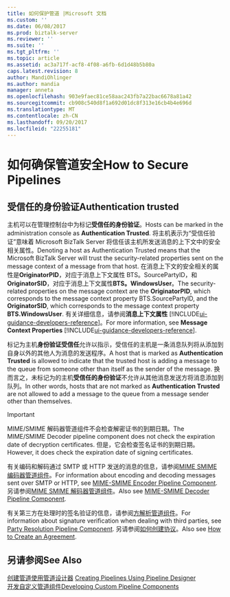 ```yaml
---
title: 如何保护管道 |Microsoft 文档
ms.custom: ''
ms.date: 06/08/2017
ms.prod: biztalk-server
ms.reviewer: ''
ms.suite: ''
ms.tgt_pltfrm: ''
ms.topic: article
ms.assetid: ac3a717f-acf8-4f08-a6fb-6d1d48b5b80a
caps.latest.revision: 8
author: MandiOhlinger
ms.author: mandia
manager: anneta
ms.openlocfilehash: 903e9faec81ce58aac243fb7a22bac6678a81a42
ms.sourcegitcommit: cb908c540d8f1a692d01dc8f313e16cb4b4e696d
ms.translationtype: MT
ms.contentlocale: zh-CN
ms.lasthandoff: 09/20/2017
ms.locfileid: "22255181"
---
```

# <a name="how-to-secure-pipelines"></a><span data-ttu-id="2faa7-102">如何确保管道安全</span><span class="sxs-lookup"><span data-stu-id="2faa7-102">How to Secure Pipelines</span></span>

## <a name="authentication-trusted"></a><span data-ttu-id="2faa7-103">受信任的身份验证</span><span class="sxs-lookup"><span data-stu-id="2faa7-103">Authentication trusted</span></span>
<span data-ttu-id="2faa7-104">主机可以在管理控制台中为标记**受信任的身份验证**。</span><span class="sxs-lookup"><span data-stu-id="2faa7-104">Hosts can be marked in the administration console as **Authentication Trusted**.</span></span> <span data-ttu-id="2faa7-105">将主机表示为“受信任验证”意味着 Microsoft BizTalk Server 将信任该主机所发送消息的上下文中的安全相关属性。</span><span class="sxs-lookup"><span data-stu-id="2faa7-105">Denoting a host as Authentication Trusted means that the Microsoft BizTalk Server will trust the security-related properties sent on the message context of a message from that host.</span></span> <span data-ttu-id="2faa7-106">在消息上下文的安全相关的属性是**OriginatorPID**，对应于消息上下文属性 BTS。SourcePartyID，和**OriginatorSID**，对应于消息上下文属性**BTS。WindowsUser**。</span><span class="sxs-lookup"><span data-stu-id="2faa7-106">The security-related properties on the message context are the **OriginatorPID**, which corresponds to the message context property BTS.SourcePartyID, and the **OriginatorSID**, which corresponds to the message context property **BTS.WindowsUser**.</span></span> <span data-ttu-id="2faa7-107">有关详细信息，请参阅**消息上下文属性** [!INCLUDE[ui-guidance-developers-reference](../includes/ui-guidance-developers-reference.md)]。</span><span class="sxs-lookup"><span data-stu-id="2faa7-107">For more information, see **Message Context Properties** [!INCLUDE[ui-guidance-developers-reference](../includes/ui-guidance-developers-reference.md)].</span></span>  
  
 <span data-ttu-id="2faa7-108">标记为主机**身份验证受信任**允许以指示，受信任的主机是一条消息队列将从添加到自身以外的其他人为消息的发送程序。</span><span class="sxs-lookup"><span data-stu-id="2faa7-108">A host that is marked as **Authentication Trusted** is allowed to indicate that the trusted host is adding a message to the queue from someone other than itself as the sender of the message.</span></span> <span data-ttu-id="2faa7-109">换而言之，未标记为的主机**受信任的身份验证**不允许从其他消息发送方将消息添加到队列。</span><span class="sxs-lookup"><span data-stu-id="2faa7-109">In other words, hosts that are not marked as **Authentication Trusted** are not allowed to add a message to the queue from a message sender other than themselves.</span></span>  
  
> [!IMPORTANT]
>  <span data-ttu-id="2faa7-110">MIME/SMIME 解码器管道组件不会检查解密证书的到期日期。</span><span class="sxs-lookup"><span data-stu-id="2faa7-110">The MIME/SMIME Decoder pipeline component does not check the expiration date of decryption certificates.</span></span> <span data-ttu-id="2faa7-111">但是，它会检查签名证书的到期日期。</span><span class="sxs-lookup"><span data-stu-id="2faa7-111">However, it does check the expiration date of signing certificates.</span></span>  
  
 <span data-ttu-id="2faa7-112">有关编码和解码通过 SMTP 或 HTTP 发送的消息的信息，请参阅[MIME SMIME 编码器管道组件](../core/mime-smime-encoder-pipeline-component.md)。</span><span class="sxs-lookup"><span data-stu-id="2faa7-112">For information about encoding and decoding messages sent over SMTP or HTTP, see [MIME-SMIME Encoder Pipeline Component](../core/mime-smime-encoder-pipeline-component.md).</span></span> <span data-ttu-id="2faa7-113">另请参阅[MIME SMIME 解码器管道组件](../core/mime-smime-decoder-pipeline-component.md)。</span><span class="sxs-lookup"><span data-stu-id="2faa7-113">Also see [MIME-SMIME Decoder Pipeline Component](../core/mime-smime-decoder-pipeline-component.md).</span></span>  
  
 <span data-ttu-id="2faa7-114">有关第三方在处理时的签名验证的信息，请参阅[方解析管道组件](../core/party-resolution-pipeline-component.md)。</span><span class="sxs-lookup"><span data-stu-id="2faa7-114">For information about signature verification when dealing with third parties, see [Party Resolution Pipeline Component](../core/party-resolution-pipeline-component.md).</span></span> <span data-ttu-id="2faa7-115">另请参阅[如何创建协议](http://msdn.microsoft.com/library/f8608cf7-8ac5-4f02-805e-5a0bdf19ca8c)。</span><span class="sxs-lookup"><span data-stu-id="2faa7-115">Also see [How to Create an Agreement](http://msdn.microsoft.com/library/f8608cf7-8ac5-4f02-805e-5a0bdf19ca8c).</span></span>  
  
## <a name="see-also"></a><span data-ttu-id="2faa7-116">另请参阅</span><span class="sxs-lookup"><span data-stu-id="2faa7-116">See Also</span></span>  
 <span data-ttu-id="2faa7-117">[创建管道使用管道设计器](../core/creating-pipelines-using-pipeline-designer.md) </span><span class="sxs-lookup"><span data-stu-id="2faa7-117">[Creating Pipelines Using Pipeline Designer](../core/creating-pipelines-using-pipeline-designer.md) </span></span>  
 [<span data-ttu-id="2faa7-118">开发自定义管道组件</span><span class="sxs-lookup"><span data-stu-id="2faa7-118">Developing Custom Pipeline Components</span></span>](../core/developing-custom-pipeline-components.md)